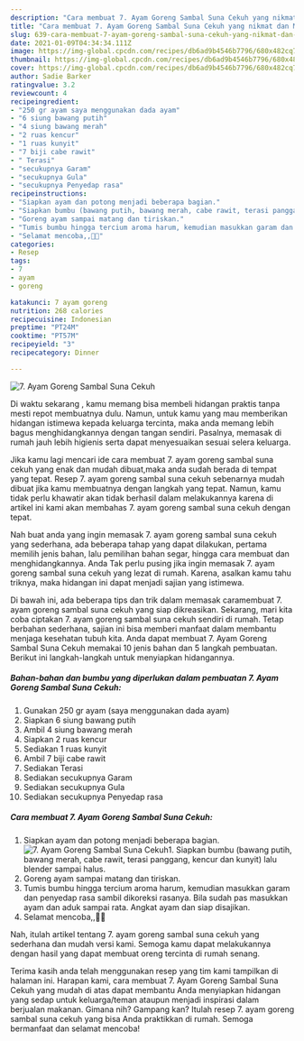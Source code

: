 ```yaml
---
description: "Cara membuat 7. Ayam Goreng Sambal Suna Cekuh yang nikmat dan Mudah Dibuat"
title: "Cara membuat 7. Ayam Goreng Sambal Suna Cekuh yang nikmat dan Mudah Dibuat"
slug: 639-cara-membuat-7-ayam-goreng-sambal-suna-cekuh-yang-nikmat-dan-mudah-dibuat
date: 2021-01-09T04:34:34.111Z
image: https://img-global.cpcdn.com/recipes/db6ad9b4546b7796/680x482cq70/7-ayam-goreng-sambal-suna-cekuh-foto-resep-utama.jpg
thumbnail: https://img-global.cpcdn.com/recipes/db6ad9b4546b7796/680x482cq70/7-ayam-goreng-sambal-suna-cekuh-foto-resep-utama.jpg
cover: https://img-global.cpcdn.com/recipes/db6ad9b4546b7796/680x482cq70/7-ayam-goreng-sambal-suna-cekuh-foto-resep-utama.jpg
author: Sadie Barker
ratingvalue: 3.2
reviewcount: 4
recipeingredient:
- "250 gr ayam saya menggunakan dada ayam"
- "6 siung bawang putih"
- "4 siung bawang merah"
- "2 ruas kencur"
- "1 ruas kunyit"
- "7 biji cabe rawit"
- " Terasi"
- "secukupnya Garam"
- "secukupnya Gula"
- "secukupnya Penyedap rasa"
recipeinstructions:
- "Siapkan ayam dan potong menjadi beberapa bagian."
- "Siapkan bumbu (bawang putih, bawang merah, cabe rawit, terasi panggang, kencur dan kunyit) lalu blender sampai halus."
- "Goreng ayam sampai matang dan tiriskan."
- "Tumis bumbu hingga tercium aroma harum, kemudian masukkan garam dan penyedap rasa sambil dikoreksi rasanya. Bila sudah pas masukkan ayam dan aduk sampai rata. Angkat ayam dan siap disajikan."
- "Selamat mencoba,,🙆🙆"
categories:
- Resep
tags:
- 7
- ayam
- goreng

katakunci: 7 ayam goreng 
nutrition: 268 calories
recipecuisine: Indonesian
preptime: "PT24M"
cooktime: "PT57M"
recipeyield: "3"
recipecategory: Dinner

---
```



![7. Ayam Goreng Sambal Suna Cekuh](https://img-global.cpcdn.com/recipes/db6ad9b4546b7796/680x482cq70/7-ayam-goreng-sambal-suna-cekuh-foto-resep-utama.jpg)

Di waktu  sekarang , kamu memang bisa membeli hidangan praktis tanpa mesti repot membuatnya dulu. Namun, untuk kamu yang mau memberikan hidangan istimewa kepada keluarga tercinta, maka anda memang lebih bagus menghidangkannya dengan tangan sendiri. Pasalnya, memasak di rumah jauh lebih higienis serta dapat menyesuaikan sesuai selera keluarga.

Jika kamu lagi mencari ide cara membuat 7. ayam goreng sambal suna cekuh yang enak dan mudah dibuat,maka anda sudah berada di tempat yang tepat. Resep 7. ayam goreng sambal suna cekuh  sebenarnya mudah dibuat jika kamu membuatnya dengan langkah yang tepat. Namun, kamu tidak perlu khawatir akan tidak berhasil dalam melakukannya 
karena di artikel ini kami akan membahas 7. ayam goreng sambal suna cekuh dengan tepat.  



Nah buat anda yang ingin memasak 7. ayam goreng sambal suna cekuh yang sederhana, ada beberapa tahap yang dapat dilakukan, pertama memilih jenis bahan, lalu pemilihan bahan segar, hingga cara membuat dan menghidangkannya. Anda Tak perlu pusing jika ingin memasak 7. ayam goreng sambal suna cekuh yang lezat di rumah. Karena, asalkan kamu  tahu triknya, maka hidangan ini dapat menjadi sajian yang istimewa.

Di bawah ini, ada beberapa tips dan trik dalam memasak caramembuat 7. ayam goreng sambal suna cekuh yang siap dikreasikan. Sekarang, mari kita coba ciptakan 7. ayam goreng sambal suna cekuh sendiri di rumah. Tetap berbahan sederhana, sajian ini bisa memberi manfaat dalam membantu menjaga kesehatan tubuh kita. Anda dapat membuat 7. Ayam Goreng Sambal Suna Cekuh memakai 10 jenis bahan dan 5 langkah pembuatan. Berikut ini langkah-langkah untuk menyiapkan hidangannya.

<!--inarticleads1-->

##### Bahan-bahan dan bumbu yang diperlukan dalam pembuatan 7. Ayam Goreng Sambal Suna Cekuh:

1. Gunakan 250 gr ayam (saya menggunakan dada ayam)
1. Siapkan 6 siung bawang putih
1. Ambil 4 siung bawang merah
1. Siapkan 2 ruas kencur
1. Sediakan 1 ruas kunyit
1. Ambil 7 biji cabe rawit
1. Sediakan  Terasi
1. Sediakan secukupnya Garam
1. Sediakan secukupnya Gula
1. Sediakan secukupnya Penyedap rasa




<!--inarticleads2-->

##### Cara membuat 7. Ayam Goreng Sambal Suna Cekuh:

1. Siapkan ayam dan potong menjadi beberapa bagian.
<img src="https://img-global.cpcdn.com/steps/1f17668f404cffc1/160x128cq70/7-ayam-goreng-sambal-suna-cekuh-langkah-memasak-1-foto.jpg" alt="7. Ayam Goreng Sambal Suna Cekuh">1. Siapkan bumbu (bawang putih, bawang merah, cabe rawit, terasi panggang, kencur dan kunyit) lalu blender sampai halus.
1. Goreng ayam sampai matang dan tiriskan.
1. Tumis bumbu hingga tercium aroma harum, kemudian masukkan garam dan penyedap rasa sambil dikoreksi rasanya. Bila sudah pas masukkan ayam dan aduk sampai rata. Angkat ayam dan siap disajikan.
1. Selamat mencoba,,🙆🙆




Nah, itulah artikel tentang  7. ayam goreng sambal suna cekuh  yang sederhana dan mudah versi kami. Semoga kamu dapat melakukannya dengan hasil yang dapat membuat oreng tercinta di rumah senang. 

Terima kasih anda telah menggunakan resep yang tim kami tampilkan di halaman ini. Harapan kami, cara membuat  7. Ayam Goreng Sambal Suna Cekuh yang mudah di atas dapat membantu Anda menyiapkan hidangan yang sedap untuk keluarga/teman ataupun menjadi inspirasi dalam berjualan makanan. Gimana nih? Gampang kan? Itulah resep 7. ayam goreng sambal suna cekuh yang bisa Anda praktikkan di rumah. Semoga bermanfaat dan selamat mencoba!

